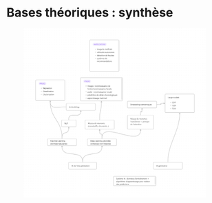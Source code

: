 # Bases théoriques : synthèse

<figure><img src=".gitbook/assets/1_IA.png" alt=""><figcaption></figcaption></figure>
